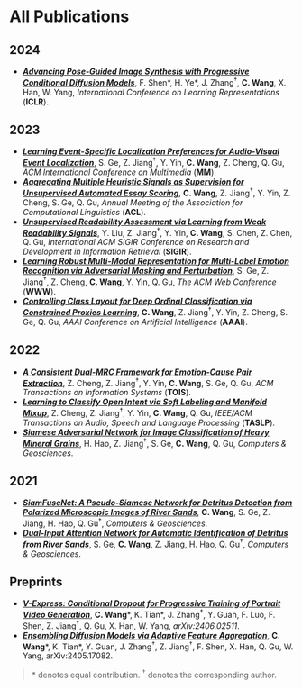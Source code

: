 # All Publications

## 2024

- [***Advancing Pose-Guided Image Synthesis with Progressive Conditional Diffusion Models***](https://doi.org/10.48550/arXiv.2310.06313), F. Shen\*, H. Ye\*, J. Zhang<sup>†</sup>, **C. Wang**, X. Han, W. Yang, *International Conference on Learning Representations* (**ICLR**).

## 2023

- [***Learning Event-Specific Localization Preferences for Audio-Visual Event Localization***](https://doi.org/10.1145/3581783.3612506), S. Ge, Z. Jiang<sup>†</sup>, Y. Yin, **C. Wang**, Z. Cheng, Q. Gu, *ACM International Conference on Multimedia* (**MM**).
- [***Aggregating Multiple Heuristic Signals as Supervision for Unsupervised Automated Essay Scoring***](https://aclanthology.org/2023.acl-long.782/), **C. Wang**, Z. Jiang<sup>†</sup>, Y. Yin, Z. Cheng, S. Ge, Q. Gu, *Annual Meeting of the Association for Computational Linguistics* (**ACL**).
- [***Unsupervised Readability Assessment via Learning from Weak Readability Signals***](https://dl.acm.org/doi/10.1145/3539618.3591695), Y. Liu, Z. Jiang<sup>†</sup>, Y. Yin, **C. Wang**, S. Chen, Z. Chen, Q. Gu, *International ACM SIGIR Conference on Research and Development in Information Retrieval* (**SIGIR**).
- [***Learning Robust Multi-Modal Representation for Multi-Label Emotion Recognition via Adversarial Masking and Perturbation***](https://doi.org/10.1145/3543507.3583258), S. Ge, Z. Jiang<sup>†</sup>, Z. Cheng, **C. Wang**, Y. Yin, Q. Gu, *The ACM Web Conference* (**WWW**).
- [***Controlling Class Layout for Deep Ordinal Classification via Constrained Proxies Learning***](https://doi.org/10.1609/aaai.v37i2.25345), **C. Wang**, Z. Jiang<sup>†</sup>, Y. Yin, Z. Cheng, S. Ge, Q. Gu, *AAAI Conference on Artificial Intelligence* (**AAAI**).

## 2022

- [***A Consistent Dual-MRC Framework for Emotion-Cause Pair Extraction***](https://doi.org/10.1145/3558548), Z. Cheng, Z. Jiang<sup>†</sup>, Y. Yin, **C. Wang**, S. Ge, Q. Gu, *ACM Transactions on Information Systems* (**TOIS**).
- [***Learning to Classify Open Intent via Soft Labeling and Manifold Mixup***](https://doi.org/10.1109/TASLP.2022.3145308), Z. Cheng, Z. Jiang<sup>†</sup>, Y. Yin, **C. Wang**, Q. Gu, *IEEE/ACM Transactions on Audio, Speech and Language Processing* (**TASLP**).
- [***Siamese Adversarial Network for Image Classification of Heavy Mineral Grains***](https://doi.org/10.1016/j.cageo.2021.105016), H. Hao, Z. Jiang<sup>†</sup>, S. Ge, **C. Wang**, Q. Gu, *Computers & Geosciences*.

## 2021

- [***SiamFuseNet: A Pseudo-Siamese Network for Detritus Detection from Polarized Microscopic Images of River Sands***](https://doi.org/10.1016/j.cageo.2021.104912), **C. Wang**, S. Ge, Z. Jiang, H. Hao, Q. Gu<sup>†</sup>, *Computers & Geosciences*.
- [***Dual-Input Attention Network for Automatic Identification of Detritus from River Sands***](https://doi.org/10.1016/j.cageo.2021.104735), S. Ge, **C. Wang**, Z. Jiang, H. Hao, Q. Gu<sup>†</sup>, *Computers & Geosciences*.

## Preprints

- [***V-Express: Conditional Dropout for Progressive Training of Portrait Video Generation***](https://arxiv.org/abs/2406.02511), **C. Wang**\*, K. Tian\*, J. Zhang<sup>†</sup>, Y. Guan, F. Luo, F. Shen, Z. Jiang<sup>†</sup>, Q. Gu, X. Han, W. Yang, *arXiv:2406.02511*.
- [***Ensembling Diffusion Models via Adaptive Feature Aggregation***](https://arxiv.org/abs/2405.17082), **C. Wang**\*, K. Tian\*, Y. Guan, J. Zhang<sup>†</sup>, Z. Jiang<sup>†</sup>, F. Shen, X. Han, Q. Gu, W. Yang, arXiv:2405.17082.

> \* denotes equal contribution. <sup>†</sup> denotes the corresponding author.
